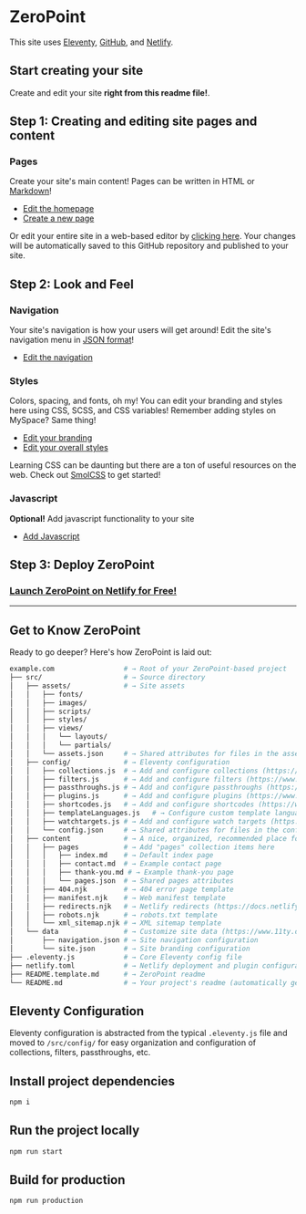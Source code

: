 # ZeroPoint

This site uses [Eleventy](https://www.11ty.dev), [GitHub](https://github.com), and [Netlify](https://netlify.com).

## Start creating your site

Create and edit your site **right from this readme file!**.

## Step 1: Creating and editing site pages and content

### Pages

Create your site's main content! Pages can be written in HTML or [Markdown](https://www.markdownguide.org/basic-syntax/)!

* [Edit the homepage](https://github.com/MWDelaney/zeropoint/edit/master/src/pages/index.md)
* [Create a new page](https://github.com/MWDelaney/zeropoint/new/master/?filename=/src/pages/&value=---%0Atitle%3A%20Enter%20page%20title%20here%0A---)

Or edit your entire site in a web-based editor by [clicking here](https://github.dev/MWDelaney/zeropoint/). Your changes will be automatically saved to this GitHub repository and published to your site.

<!--

---
#### Posts
Blog posts
* [Create a new post](https://github.com/MWDelaney/zeropoint/new/master/?filename=/src/posts/&value=----%0Atitle%3A%20%22Enter%20post%20title%22%0Adate%3A%20%222025-01-01%0A---)

-->

## Step 2: Look and Feel

### Navigation

Your site's navigation is how your users will get around! Edit the site's navigation menu in [JSON format](https://developer.mozilla.org/en-US/docs/Learn/JavaScript/Objects/JSON)!

* [Edit the navigation](https://github.com/MWDelaney/zeropoint/edit/master/src/data/navigation.json)

### Styles

Colors, spacing, and fonts, oh my! You can edit your branding and styles here using CSS, SCSS, and CSS variables! Remember adding styles on MySpace? Same thing!

* [Edit your branding](https://github.com/MWDelaney/zeropoint/edit/master/src/assets/styles/_branding.scss)
* [Edit your overall styles](https://github.com/MWDelaney/zeropoint/edit/master/src/assets/styles/styles.scss)

Learning CSS can be daunting but there are a ton of useful resources on the web. Check out [SmolCSS](https://smolcss.dev) to get started!

### Javascript

**Optional!** Add javascript functionality to your site

* [Add Javascript](https://github.com/MWDelaney/zeropoint/edit/master/src/assets/scripts/main.js)

## Step 3: Deploy ZeroPoint

### [Launch ZeroPoint on Netlify for Free!](https://www.netlify.com/blog/2016/09/29/a-step-by-step-guide-deploying-on-netlify/)

---

## Get to Know ZeroPoint

Ready to go deeper? Here's how ZeroPoint is laid out:


```sh
example.com                 # → Root of your ZeroPoint-based project
├── src/                    # → Source directory
│   ├── assets/             # → Site assets
│   │   ├── fonts/
│   │   ├── images/
│   │   ├── scripts/
│   │   ├── styles/
│   │   ├── views/
│   │   │   └── layouts/
│   │   │   └── partials/
│   │   └── assets.json     # → Shared attributes for files in the assets directory
│   ├── config/             # → Eleventy configuration
│   │   ├── collections.js  # → Add and configure collections (https://www.11ty.dev/docs/collections/)
│   │   ├── filters.js      # → Add and configure filters (https://www.11ty.dev/docs/filters/)
│   │   ├── passthroughs.js # → Add and configure passthroughs (https://www.11ty.dev/docs/copy/)
│   │   ├── plugins.js      # → Add and configure plugins (https://www.11ty.dev/docs/plugins/)
│   │   ├── shortcodes.js   # → Add and configure shortcodes (https://www.11ty.dev/docs/shortcodes/)
│   │   ├── templateLanguages.js   # → Configure custom template languages (HINT: this is where ZeroPoint's Sass and Javascript pipelines are set up!) (https://www.11ty.dev/docs/languages/custom/)
│   │   ├── watchtargets.js # → Add and configure watch targets (https://www.11ty.dev/docs/watch-serve/)
│   │   └── config.json     # → Shared attributes for files in the config directory
│   ├── content             # → A nice, organized, recommended place for all site content
│   │   ├── pages           # → Add "pages" collection items here
│   │   │   ├── index.md    # → Default index page
│   │   │   ├── contact.md  # → Example contact page
│   │   │   ├── thank-you.md # → Example thank-you page
│   │   │   └── pages.json  # → Shared pages attributes
│   │   ├── 404.njk         # → 404 error page template
│   │   ├── manifest.njk    # → Web manifest template
│   │   ├── redirects.njk   # → Netlify redirects (https://docs.netlify.com/routing/redirects/)
│   │   ├── robots.njk      # → robots.txt template
│   │   └── xml_sitemap.njk # → XML sitemap template
│   └── data                # → Customize site data (https://www.11ty.dev/docs/data/)
│       ├── navigation.json # → Site navigation configuration
│       └── site.json       # → Site branding configuration
├── .eleventy.js            # → Core Eleventy config file
├── netlify.toml            # → Netlify deployment and plugin configuration (optional)
├── README.template.md      # → ZeroPoint readme
└── README.md               # → Your project's readme (automatically generated when this template is used)
```

## Eleventy Configuration

Eleventy configuration is abstracted from the typical `.eleventy.js` file and moved to `/src/config/` for easy organization and configuration of collections, filters, passthroughs, etc.

## Install project dependencies

```bash
npm i
```

## Run the project locally

```bash
npm run start
```

## Build for production

```bash
npm run production
```
